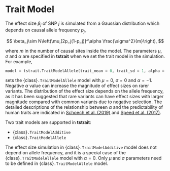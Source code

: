 # Trait Model

The effect size $\beta_j$ of SNP $j$ is simulated from a Gaussian distribution which depends on causal allele frequency $p_j$,

$$
    \beta_j\sim N\left(\mu,[2p_j(1-p_j)]^\alpha \frac{\sigma^2}{m}\right),
$$

where $m$ in the number of causal sites inside the model. The parameters $\mu$, $\sigma$ and $\alpha$ are specified in **tstrait** when we set the trait model in the simulation. For example,

```Python
model = tstrait.TraitModelAllele(trait_mean = 0, trait_sd = 1, alpha = -1)
```

sets the {class}`.TraitModelAllele` model with $\mu=0$, $\sigma=0$ and $\alpha=-1$. Negative $\alpha$ value can increase the magnitude of effect sizes on rarer variants. The distribution of the effect size depends on the allele frequency, as it has been suggested that rare variants can have effect sizes with larger magnitude compared with common variants due to negative selection. The detailed descriptions of the relationship between $\alpha$ and the predictability of human traits are indicated in [Schoech et al. (2019)](https://doi.org/10.1038/s41467-019-08424-6) and [Speed et al. (2017)](https://doi.org/10.1038/ng.3865).

Two trait models are supported in **tstrait**:

- {class}`.TraitModelAdditive`
- {class}`.TraitModelAllele`


The effect size simulation in {class}`.TraitModelAdditive` model does not depend on allele frequency, and it is a special case of the {class}`.TraitModelAllele` model with $\alpha = 0$. Only $\mu$ and $\sigma$ parameters need to be defined in {class}`.TraitModelAllele` model.